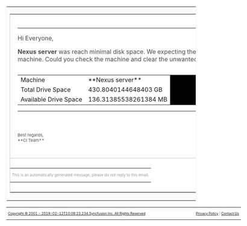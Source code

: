 <table cellspacing="1" cellpadding="0" align="center" id="main - panel" style="width: 100 %; background - color:#f2f2f2; color: rgb(75, 75, 75); border-collapse: collapse; border: 1px solid #f2f2f2;">

<tbody>

<tr>

<td>

<table cellspacing="1" cellpadding="0" align="center" id="main-panel" style="width: 740px; background-color:#ffffff; color: rgb(75, 75, 75); border-collapse: collapse; border: 1px solid #C6C6C6;">

<tbody>

<tr style="width: 100%;">

<td style="padding:20px;">

<table cellspacing="1" cellpadding="0" align="center" id="main-panel" style="width: 700px;background-color:#ffffff;color: rgb(75, 75, 75); border-collapse: collapse;">

<tbody>

<tr style="width: 100%;">

<td style="padding:0px 0px;">

Hi Everyone,

**Nexus server** was reach minimal disk space. We expecting the 50 GB free space on Nexus machine. Could you check the machine and clear the unwanted space?

<table style=" width: 100%; padding: 0px 0px;"></table>

<table width="100%" cellspacing="1" cellpadding="4" border="0" align="center" bgcolor="#000000">

<tbody>

<tr bgcolor="#ffffff">

<td>Machine</td>

<td>**Nexus server**</td>

</tr>

<tr bgcolor="#ffffff">

<td>Total Drive Space</td>

<td>430.8040144648403 GB</td>

</tr>

<tr bgcolor="#ffffff">

<td>Available Drive Space</td>

<td>136.31385538261384 MB</td>

</tr>

</tbody>

</table>

</td>

</tr>

</tbody>

</table>

</td>

</tr>

<tr>

<td style=" color:#4D4D4D;padding: 20px 0px 40px 0px ;border-bottom: 1px solid #C6C6C6; font-size: 11px;">

<div style="padding-left:20px">  
Best regards,</div>

<div style="padding-left:20px">**CI Team**</div>

</td>

</tr>

<tr>

<td style="padding: 10px 0 ;">

<table>

<tbody>

<tr>

<td style="color: #999999; font-size: 10px;">

This is an automatically generated message; please do not reply to this email.

</td>

</tr>

</tbody>

</table>

</td>

</tr>

</tbody>

</table>

</td>

</tr>

</tbody>

</table>

<table width="740px" style="width:740px;" align="center">

<tbody>

<tr>

<td width="490px" style=" width:490px;color: #999999; font-size: 9px;">

[Copyright © 2001 - 2019-02-12T10:08:23.234 Syncfusion Inc. All Rights Reserved](http://syncfusion.com/copyright)

</td>

<td align="right" style=" color: #999999; font-size: 9px;">

[Privacy Policy](http://syncfusion.com/privacy) | [Contact Us](http://syncfusion.com/company/contact-us)

</td>

</tr>

</tbody>

</table>